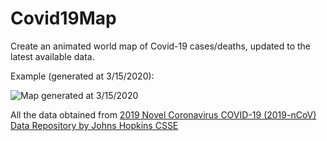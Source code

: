 # Covid19Map
Create an animated world map of Covid-19 cases/deaths, updated to the latest available data.


Example (generated at 3/15/2020):


![Map generated at 3/15/2020](animated.gif)


All the data obtained from [2019 Novel Coronavirus COVID-19 (2019-nCoV) Data Repository by Johns Hopkins CSSE](https://github.com/CSSEGISandData/COVID-19)
